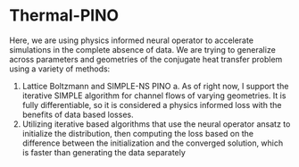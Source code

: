 # Thermal-PINO
Here, we are using physics informed neural operator to accelerate simulations in the complete absence of data. We are trying to generalize across parameters and geometries of the conjugate heat transfer problem using a variety of methods:
1. Lattice Boltzmann and SIMPLE-NS PINO
   a. As of right now, I support the iterative SIMPLE algorithm for channel flows of varying geometries. It is fully differentiable, so it is considered a physics informed loss with the       benefits of data based losses.
3. Utilizing iterative based algorithms that use the neural operator ansatz to initialize the distribution, then computing the loss based on the difference between the initialization and the converged solution, which is faster than generating the data separately
